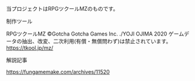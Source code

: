 当プロジェクトはRPGツクールMZのものです。

制作ツール

RPGツクールMZ
©Gotcha Gotcha Games Inc. ./YOJI OJIMA 2020
ゲームデータの抽出、改変、二次利用(有償・無償問わず)は禁止されています。
https://tkool.jp/mz/

解説記事

https://fungamemake.com/archives/11520